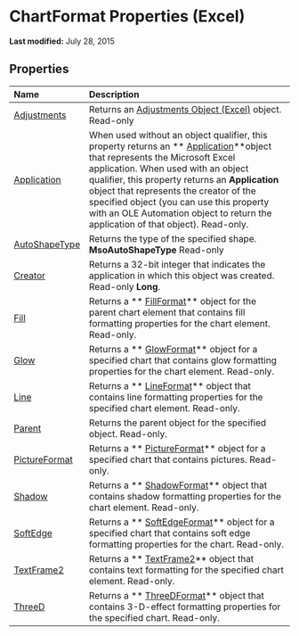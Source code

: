 
# ChartFormat Properties (Excel)

 **Last modified:** July 28, 2015


## Properties



|**Name**|**Description**|
|:-----|:-----|
| [Adjustments](4d3f15bd-b11b-8220-fd5f-5a4e6a5ddba4.md)|Returns an  [Adjustments Object (Excel)](c69c4bbf-5687-f453-e238-28d4b98d4808.md) object. Read-only|
| [Application](72b6e73c-19d8-98c0-bf75-a7b0e95e0996.md)|When used without an object qualifier, this property returns an  ** [Application](19b73597-5cf9-4f56-8227-b5211f657f6f.md)**object that represents the Microsoft Excel application. When used with an object qualifier, this property returns an  **Application** object that represents the creator of the specified object (you can use this property with an OLE Automation object to return the application of that object). Read-only.|
| [AutoShapeType](eacb0a50-0c7a-8693-5ca0-4c92fa2831ed.md)|Returns the type of the specified shape.  **MsoAutoShapeType** Read-only|
| [Creator](17992dc8-ef3c-2bac-2c52-8523c71424b9.md)|Returns a 32-bit integer that indicates the application in which this object was created. Read-only  **Long**.|
| [Fill](1f445eea-f02d-6842-54ac-458b6b283d70.md)|Returns a  ** [FillFormat](b602e09e-97ab-bfbe-1796-bc44ebb7dc28.md)** object for the parent chart element that contains fill formatting properties for the chart element. Read-only.|
| [Glow](ff7b31a7-76d2-68a0-4b56-e2cc8c6a0d35.md)|Returns a  ** [GlowFormat](b89e2245-e3a4-4a8c-cd4f-86396ad71a5b.md)** object for a specified chart that contains glow formatting properties for the chart element. Read-only.|
| [Line](777defcb-2b8a-8b4b-4282-eea5c9a65b1c.md)|Returns a  ** [LineFormat](13eca34b-adf7-ddd3-8c73-cc8b508c624a.md)** object that contains line formatting properties for the specified chart element. Read-only.|
| [Parent](ee524af2-dc71-1275-292b-b7f13e257db7.md)|Returns the parent object for the specified object. Read-only.|
| [PictureFormat](820a6c0d-a400-a842-e69d-0524666f6de5.md)|Returns a  ** [PictureFormat](7e8ec723-b6e0-fdc9-ff4e-22cbb31be4df.md)** object for a specified chart that contains pictures. Read-only.|
| [Shadow](d6bc060f-f9d7-9b07-e1c3-5218aa4e7511.md)|Returns a  ** [ShadowFormat](2566c68e-f8d6-badc-3ce9-b6ae5f9c1cc2.md)** object that contains shadow formatting properties for the chart element. Read-only.|
| [SoftEdge](daeff636-bd76-b11e-0fe6-d7cf85df28c7.md)|Returns a  ** [SoftEdgeFormat](9d9b34e1-03b5-9e56-b9ea-89c7ecce0370.md)** object for a specified chart that contains soft edge formatting properties for the chart. Read-only.|
| [TextFrame2](239a5c1e-5200-1271-6144-318ab7e28b08.md)|Returns a  ** [TextFrame2](66ba23e5-9b15-b954-a1db-1bd19b4eb90d.md)** object that contains text formatting for the specified chart element. Read-only.|
| [ThreeD](e4312222-c681-32b1-cd73-aa3cb9fa2064.md)|Returns a  ** [ThreeDFormat](9cb41236-6aba-4d6c-a54c-5e177657c8d1.md)** object that contains 3-D-effect formatting properties for the specified chart. Read-only.|
